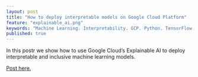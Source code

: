 ```yaml
---
layout: post
title: "How to deploy interpretable models on Google Cloud Platform"
feature: "explainable_ai.png"
keywords: "Machine Learning. Interpretability. GCP. Python. TensorFlow."
published: true
---
```


In this postr we show how to use Google Cloud’s Explainable AI to deploy interpretable and inclusive machine learning models.


[Post here.](https://cloud.google.com/blog/products/ai-machine-learning/how-to-quickly-solve-machine-learning-forecasting-problems-using-pandas-and-bigquery)
